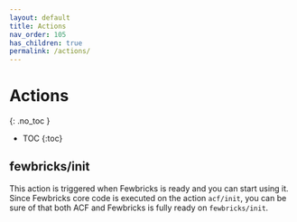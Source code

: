 ```yaml
---
layout: default
title: Actions
nav_order: 105
has_children: true
permalink: /actions/
---
```


# Actions
{: .no_toc }

- TOC
{:toc}

## fewbricks/init

This action is triggered when Fewbricks is ready and you can start using it. Since Fewbricks core code is executed on the action `acf/init`, you can be sure of that both ACF and Fewbricks is fully ready on `fewbricks/init`.

